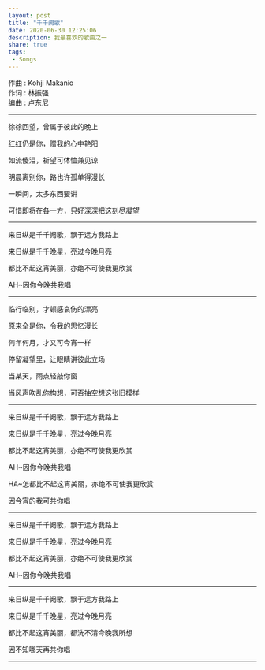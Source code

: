 ```yaml
---
layout: post
title: "千千阙歌"
date: 2020-06-30 12:25:06
description: 我最喜欢的歌曲之一
share: true
tags: 
 - Songs
---
```


作曲 : Kohji Makanio  
作词 : 林振强  
编曲 : 卢东尼  

<hr>

徐徐回望，曾属于彼此的晚上  

红红仍是你，赠我的心中艳阳  

如流傻泪，祈望可体恤兼见谅  

明晨离别你，路也许孤单得漫长  

一瞬间，太多东西要讲  

可惜即将在各一方，只好深深把这刻尽凝望  

<hr>

来日纵是千千阙歌，飘于远方我路上  

来日纵是千千晚星，亮过今晚月亮  

都比不起这宵美丽，亦绝不可使我更欣赏  

AH~因你今晚共我唱  

<hr>

临行临别，才顿感哀伤的漂亮  

原来全是你，令我的思忆漫长  

何年何月，才又可今宵一样  

停留凝望里，让眼睛讲彼此立场  

当某天，雨点轻敲你窗  

当风声吹乱你构想，可否抽空想这张旧模样

<hr>

来日纵是千千阙歌，飘于远方我路上  

来日纵是千千晚星，亮过今晚月亮  

都比不起这宵美丽，亦绝不可使我更欣赏  

AH~因你今晚共我唱  

HA~怎都比不起这宵美丽，亦绝不可使我更欣赏  

因今宵的我可共你唱

<hr>

来日纵是千千阙歌，飘于远方我路上  

来日纵是千千晚星，亮过今晚月亮  

都比不起这宵美丽，亦绝不可使我更欣赏   

AH~因你今晚共我唱

<hr>

来日纵是千千阙歌，飘于远方我路上  

来日纵是千千晚星，亮过今晚月亮  

都比不起这宵美丽，都洗不清今晚我所想  

因不知哪天再共你唱

<hr>

